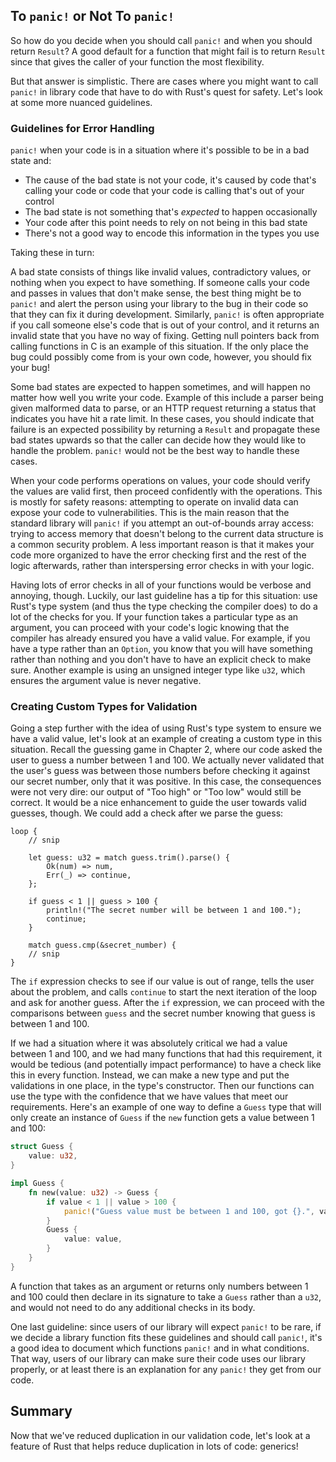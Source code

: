 ## To `panic!` or Not To `panic!`

So how do you decide when you should call `panic!` and when you should return
`Result`? A good default for a function that might fail is to return `Result`
since that gives the caller of your function the most flexibility.

But that answer is simplistic. There are cases where you might want to call
`panic!` in library code that have to do with Rust's quest for safety. Let's
look at some more nuanced guidelines.

### Guidelines for Error Handling

`panic!` when your code is in a situation where it's possible to be in a bad
state and:

* The cause of the bad state is not your code, it's caused by code that's
  calling your code or code that your code is calling that's out of your control
* The bad state is not something that's *expected* to happen occasionally
* Your code after this point needs to rely on not being in this bad state
* There's not a good way to encode this information in the types you use

Taking these in turn:

A bad state consists of things like invalid values, contradictory values, or
nothing when you expect to have something. If someone calls your code and
passes in values that don't make sense, the best thing might be to `panic!` and
alert the person using your library to the bug in their code so that they can
fix it during development. Similarly, `panic!` is often appropriate if you call
someone else's code that is out of your control, and it returns an invalid
state that you have no way of fixing. Getting null pointers back from calling
functions in C is an example of this situation. If the only place the bug could
possibly come from is your own code, however, you should fix your bug!

Some bad states are expected to happen sometimes, and will happen no matter how
well you write your code. Example of this include a parser being given
malformed data to parse, or an HTTP request returning a status that indicates
you have hit a rate limit. In these cases, you should indicate that failure is
an expected possibility by returning a `Result` and propagate these bad states
upwards so that the caller can decide how they would like to handle the
problem. `panic!` would not be the best way to handle these cases.

When your code performs operations on values, your code should verify the
values are valid first, then proceed confidently with the operations. This is
mostly for safety reasons: attempting to operate on invalid data can expose
your code to vulnerabilities. This is the main reason that the standard library
will `panic!` if you attempt an out-of-bounds array access: trying to access
memory that doesn't belong to the current data structure is a common security
problem. A less important reason is that it makes your code more organized to
have the error checking first and the rest of the logic afterwards, rather than
interspersing error checks in with your logic.

Having lots of error checks in all of your functions would be verbose and
annoying, though. Luckily, our last guideline has a tip for this situation: use
Rust's type system (and thus the type checking the compiler does) to do a lot
of the checks for you. If your function takes a particular type as an argument,
you can proceed with your code's logic knowing that the compiler has already
ensured you have a valid value. For example, if you have a type rather than an
`Option`, you know that you will have something rather than nothing and you
don't have to have an explicit check to make sure. Another example is using an
unsigned integer type like `u32`, which ensures the argument value is never
negative.

### Creating Custom Types for Validation

Going a step further with the idea of using Rust's type system to ensure we
have a valid value, let's look at an example of creating a custom type in this
situation. Recall the guessing game in Chapter 2, where our code asked the user
to guess a number between 1 and 100. We actually never validated that the
user's guess was between those numbers before checking it against our secret
number, only that it was positive. In this case, the consequences were not very
dire: our output of "Too high" or "Too low" would still be correct. It would be
a nice enhancement to guide the user towards valid guesses, though. We could
add a check after we parse the guess:

```rust,ignore
loop {
    // snip

    let guess: u32 = match guess.trim().parse() {
        Ok(num) => num,
        Err(_) => continue,
    };

    if guess < 1 || guess > 100 {
        println!("The secret number will be between 1 and 100.");
        continue;
    }

    match guess.cmp(&secret_number) {
    // snip
}
```

<!-- I'll add wingding numbers in the libreoffice file /Carol -->

The `if` expression checks to see if our value is out of range, tells the user
about the problem, and calls `continue` to start the next iteration of the loop
and ask for another guess. After the `if` expression, we can proceed with the
comparisons between `guess` and the secret number knowing that guess is between
1 and 100.

If we had a situation where it was absolutely critical we had a value between 1
and 100, and we had many functions that had this requirement, it would be
tedious (and potentially impact performance) to have a check like this in every
function. Instead, we can make a new type and put the validations in one place,
in the type's constructor. Then our functions can use the type with the
confidence that we have values that meet our requirements. Here's an example of
one way to define a `Guess` type that will only create an instance of `Guess`
if the `new` function gets a value between 1 and 100:

```rust
struct Guess {
    value: u32,
}

impl Guess {
    fn new(value: u32) -> Guess {
        if value < 1 || value > 100 {
            panic!("Guess value must be between 1 and 100, got {}.", value);
        }
        Guess {
            value: value,
        }
    }
}
```

A function that takes as an argument or returns only numbers between 1 and 100
could then declare in its signature to take a `Guess` rather than a `u32`, and
would not need to do any additional checks in its body.

One last guideline: since users of our library will expect `panic!` to be rare,
if we decide a library function fits these guidelines and should call `panic!`,
it's a good idea to document which functions `panic!` and in what conditions.
That way, users of our library can make sure their code uses our library
properly, or at least there is an explanation for any `panic!` they get from
our code.

## Summary

Now that we've reduced duplication in our validation code, let's look at a feature of Rust that helps reduce duplication in lots of code: generics!
